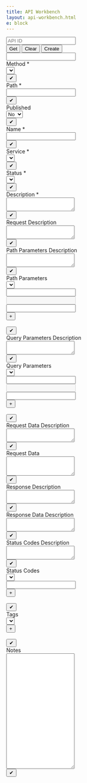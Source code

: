 ```yaml
---
title: API Workbench
layout: api-workbench.html
e: block
---
```


<div id="msg-box" style="display:none;">
  <div class="row">
    <div class="col-auto status" style="display:none;"><pre></pre></div>
    <div class="col msg"><pre></pre></div>
    <div class="col-auto"><button type="button" class="btn btn-sm btn-outline-light">Close</button></div>
  </div>
</div>
<form class="api-workbench">
  <div class="form-row">
    <div class="col-sm-2">
      <div class="form-row">
        <div class="form-group col">
          <input id="api-id-input" type="text" class="form-control form-control-sm" placeholder="API ID">
        </div>
      </div>
    </div>
    <div class="col-sm-3">
      <div class="form-row">
        <div class="form-group col">
          <div class="btn-group special" role="group">
            <button id="api-get-btn" type="button" class="btn btn-sm btn-outline-secondary save">Get</button>
            <button id="api-clear-btn" type="button" class="btn btn-sm btn-outline-secondary">Clear</button>
            <button id="api-create-btn" type="button" class="btn btn-sm btn-outline-secondary save">Create</button>
            <!--<button id="api-delete-btn" type="button" class="btn btn-sm btn-outline-secondary save" disabled>Delete</button>-->
          </div>
        </div>
      </div>
    </div>
    <div class="col-sm-5">
    </div>
    <div class="col-sm-2">
      <div class="form-row">
        <div class="form-group col-12">
          <input id="adms-access-token" type="password" class="form-control form-control-sm" autocomplete='new-password'>
        </div>
      </div>
    </div>
  </div>
  <div class="form-row">
    <div class="col-sm-3">
      <div class="form-row">
        <div class="col-sm-12">
          <label>Method&nbsp;&#42;</label>
        </div>
      </div>
      <div class="form-row">
        <div class="form-group col">
          <select id="api-method-select" class="form-control form-control-sm"></select>
        </div>
        <div class="form-group col-auto edit-mode">
          <button id="api-method-btn" type="button" class="btn btn-sm btn-block btn-outline-secondary save">&#x2714;</button>
        </div>
      </div>
    </div>
    <div class="col-sm-7">
      <div class="form-row">
        <div class="col-sm-12">
          <label>Path&nbsp;&#42;</label>
        </div>
      </div>
      <div class="form-row">
        <div class="form-group col">
          <input id="api-path-input" type="text" class="form-control form-control-sm">
        </div>
        <div class="form-group col-auto edit-mode">
          <button id="api-path-btn" type="button" class="btn btn-sm btn-block btn-outline-secondary save">&#x2714;</button>
        </div>
      </div>
    </div>
    <div class="col-sm-2">
      <div class="form-row">
        <div class="col-sm-12">
          <label>Published</label>
        </div>
      </div>
      <div class="form-row">
        <div class="form-group col">
          <select id="api-published-select" class="form-control form-control-sm">
            <option value=0>No</option>
            <option value=1>Yes</option>
          </select>
        </div>
        <div class="form-group col-auto edit-mode">
          <button id="api-published-btn" type="button" class="btn btn-sm btn-block btn-outline-secondary save">&#x2714;</button>
        </div>
      </div>
    </div>
  </div>
  <div class="form-row">
    <div class="col-sm-4">
      <div class="form-row">
        <div class="col-sm-12">
          <label>Name&nbsp;&#42;</label>
        </div>
      </div>
      <div class="form-row">
        <div class="form-group col">
          <input id="api-name-input" type="text" class="form-control form-control-sm">
        </div>
        <div class="form-group col-auto edit-mode">
          <button id="api-name-btn" type="button" class="btn btn-sm btn-block btn-outline-secondary save">&#x2714;</button>
        </div>
      </div>
    </div>
    <div class="col-sm-4">
      <div class="form-row">
        <div class="col-sm-12">
          <label>Service&nbsp;&#42;</label>
        </div>
      </div>
      <div class="form-row">
        <div class="form-group col">
          <select id="api-service-select" class="form-control form-control-sm"></select>
        </div>
        <div class="form-group col-auto edit-mode">
          <button id="api-service-btn" type="button" class="btn btn-sm btn-block btn-outline-secondary save">&#x2714;</button>
        </div>
      </div>
    </div>
    <div class="col-sm-4">
      <div class="form-row">
        <div class="col-sm-12">
          <label>Status&nbsp;&#42;</label>
        </div>
      </div>
      <div class="form-row">
        <div class="form-group col">
          <select id="api-status-select" class="form-control form-control-sm"></select>
        </div>
        <div class="form-group col-auto edit-mode">
          <button id="api-status-btn" type="button" class="btn btn-sm btn-block btn-outline-secondary save">&#x2714;</button>
        </div>
      </div>
    </div>
  </div>
  <div class="form-row"><div class="col-12"><label>Description&nbsp;&#42;</label></div></div>
  <div class="form-row">
    <div class="form-group col"><textarea id="api-description-textarea" class="form-control form-control-sm" rows="2"></textarea></div>
    <div class="form-group col-auto edit-mode"><button id="api-description-btn" type="button" class="btn btn-sm btn-block btn-outline-secondary save">&#x2714;</button></div>
  </div>
  <div class="form-row"><div class="col-12"><label>Request Description</label></div></div>
  <div class="form-row">
    <div class="form-group col"><textarea id="api-request-description-textarea" class="form-control form-control-sm" rows="2"></textarea></div>
    <div class="form-group col-auto edit-mode"><button id="api-request-description-btn" type="button" class="btn btn-sm btn-block btn-outline-secondary save">&#x2714;</button></div>
  </div>
  <div class="form-row"><div class="col-12"><label>Path Parameters Description</label></div></div>
  <div class="form-row">
    <div class="form-group col"><textarea id="api-path-parameters-description-textarea" class="form-control form-control-sm" rows="2"></textarea></div>
    <div class="form-group col-auto edit-mode"><button id="api-path-parameters-description-btn" type="button" class="btn btn-sm btn-block btn-outline-secondary save">&#x2714;</button></div>
  </div>
  <div class="form-row"><div class="col-12"><label>Path Parameters</label></div></div>
  <div id="api-path-parameter-ctl-row" class="form-row">
    <div class="form-group col-sm-2"><select class="form-control form-control-sm"></select></div>
    <div class="form-group col-sm-1"><input type="text" class="form-control form-control-sm pos"></div>
    <div class="form-group col-sm-2"><input type="text" class="form-control form-control-sm type" disabled></div>
    <div class="form-group col-sm-4"><input type="text" class="form-control form-control-sm description"></div>
    <div class="col-sm-3">
      <div class="form-row">
        <div class="form-group col-auto"><button type="button" class="btn btn-sm btn-block btn-outline-secondary add">+</button></div>
        <div class="form-group col">&nbsp;</div>
        <div class="form-group col-auto edit-mode"><button type="button" class="btn btn-sm btn-block btn-outline-secondary save">&#x2714;</button></div>
      </div>
    </div>
  </div>
  <div id="api-path-parameter-rows"></div>
  <div class="form-row"><div class="col-12"><label>Query Parameters Description</label></div></div>
  <div class="form-row">
    <div class="form-group col"><textarea id="api-query-parameters-description-textarea" class="form-control form-control-sm" rows="2"></textarea></div>
    <div class="form-group col-auto edit-mode"><button id="api-query-parameters-description-btn" type="button" class="btn btn-sm btn-block btn-outline-secondary save">&#x2714;</button></div>
  </div>
  <div class="form-row"><div class="col-12"><label>Query Parameters</label></div></div>
  <div id="api-query-parameter-ctl-row" class="form-row">
    <div class="form-group col-sm-2"><select class="form-control form-control-sm"></select></div>
    <div class="form-group col-sm-1"><input type="text" class="form-control form-control-sm pos"></div>
    <div class="form-group col-sm-2"><input type="text" class="form-control form-control-sm type" disabled></div>
    <div class="form-group col-sm-4"><input type="text" class="form-control form-control-sm description"></div>
    <div class="col-sm-3">
      <div class="form-row">
        <div class="form-group col-auto"><button type="button" class="btn btn-sm btn-block btn-outline-secondary add">+</button></div>
        <div class="form-group col">&nbsp;</div>
        <div class="form-group col-auto edit-mode"><button type="button" class="btn btn-sm btn-block btn-outline-secondary save">&#x2714;</button></div>
      </div>
    </div>
  </div>
  <div id="api-query-parameter-rows"></div>
  <div class="form-row"><div class="col-12"><label>Request Data Description</label></div></div>
  <div class="form-row">
    <div class="form-group col"><textarea id="api-request-data-description-textarea" class="form-control form-control-sm" rows="2"></textarea></div>
    <div class="form-group col-auto edit-mode"><button id="api-request-data-description-btn" type="button" class="btn btn-sm btn-block btn-outline-secondary save">&#x2714;</button></div>
  </div>
  <div class="form-row"><div class="col-12"><label>Request Data</label></div></div>
  <div class="form-row">
    <div class="form-group col"><textarea id="api-request-data-textarea" class="form-control form-control-sm" rows="3"></textarea></div>
    <div class="form-group col-auto edit-mode"><button id="api-request-data-btn" type="button" class="btn btn-sm btn-block btn-outline-secondary save">&#x2714;</button></div>
  </div>
  <div class="form-row"><div class="col-12"><label>Response Description</label></div></div>
  <div class="form-row">
    <div class="form-group col"><textarea id="api-response-description-textarea" class="form-control form-control-sm" rows="2"></textarea></div>
    <div class="form-group col-auto edit-mode"><button id="api-response-description-btn" type="button" class="btn btn-sm btn-block btn-outline-secondary save">&#x2714;</button></div>
  </div>
  <div class="form-row"><div class="col-12"><label>Response Data Description</label></div></div>
  <div class="form-row">
    <div class="form-group col"><textarea id="api-response-data-description-textarea" class="form-control form-control-sm" rows="2"></textarea></div>
    <div class="form-group col-auto edit-mode"><button id="api-response-data-description-btn" type="button" class="btn btn-sm btn-block btn-outline-secondary save">&#x2714;</button></div>
  </div>
  <div class="form-row"><div class="col-12"><label>Status Codes Description</label></div></div>
  <div class="form-row">
    <div class="form-group col"><textarea id="api-status-codes-description-textarea" class="form-control form-control-sm" rows="2"></textarea></div>
    <div class="form-group col-auto edit-mode"><button id="api-status-codes-description-btn" type="button" class="btn btn-sm btn-block btn-outline-secondary save">&#x2714;</button></div>
  </div>
  <div class="form-row"><div class="col-12"><label>Status Codes</label></div></div>
  <div id="api-status-code-ctl-row" class="form-row">
    <div class="form-group col-sm-2"><select class="form-control form-control-sm"></select></div>
    <div class="form-group col-sm-3"><input type="text" class="form-control form-control-sm text"></div>
    <div class="col-sm-7">
      <div class="form-row">
        <div class="form-group col-auto"><button type="button" class="btn btn-sm btn-block btn-outline-secondary add">+</button></div>
        <div class="form-group col">&nbsp;</div>
        <div class="form-group col-auto edit-mode"><button type="button" class="btn btn-sm btn-block btn-outline-secondary save">&#x2714;</button></div>
      </div>
    </div>
  </div>
  <div id="api-status-code-rows"></div>
  <div class="form-row"><div class="col-12"><label>Tags</label></div></div>
  <div id="api-tag-ctl-row" class="form-row">
    <div class="form-group col-sm-3"><select class="form-control form-control-sm"></select></div>
    <div class="col-sm-9">
      <div class="form-row">
        <div class="form-group col-auto"><button type="button" class="btn btn-sm btn-block btn-outline-secondary add">+</button></div>
        <div class="form-group col">&nbsp;</div>
        <div class="form-group col-auto edit-mode"><button type="button" class="btn btn-sm btn-block btn-outline-secondary save">&#x2714;</button></div>
      </div>
    </div>
  </div>
  <div id="api-tag-rows"></div>
  <div class="form-row"><div class="col-12"><label>Notes</label></div></div>
  <div class="form-row">
    <div class="form-group col"><textarea id="api-notes-textarea" class="form-control form-control-sm" rows="20"></textarea></div>
    <div class="form-group col-auto edit-mode"><button id="api-notes-btn" type="button" class="btn btn-sm btn-block btn-outline-secondary save">&#x2714;</button></div>
  </div>
</form>